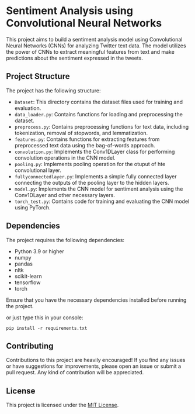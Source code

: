 # Sentiment Analysis using Convolutional Neural Networks

This project aims to build a sentiment analysis model using Convolutional Neural Networks (CNNs) for analyzing Twitter text data. The model utilizes the power of CNNs to extract meaningful features from text and make predictions about the sentiment expressed in the tweets.

## Project Structure

The project has the following structure:

- `Dataset`: This directory contains the dataset files used for training and evaluation.
- `data_loader.py`: Contains functions for loading and preprocessing the dataset.
- `preprocess.py`: Contains preprocessing functions for text data, including tokenization, removal of stopwords, and lemmatization.
- `features.py`: Contains functions for extracting features from preprocessed text data using the bag-of-words approach.
- `convolution.py`: Implements the Conv1DLayer class for performing convolution operations in the CNN model.
- `pooling.py`: Implements pooling operation for the otuput of hte convolutional layer.
- `fullyconnectedlayer.py`: Implements a simple fully connected layer connecting the outputs of the pooling layer to the hidden layers.
- `model.py`: Implements the CNN model for sentiment analysis using the Conv1DLayer and other necessary layers.
- `torch_test.py`: Contains code for training and evaluating the CNN model using PyTorch.

## Dependencies

The project requires the following dependencies:

- Python 3.9 or higher
- numpy
- pandas
- nltk
- scikit-learn
- tensorflow
- torch

Ensure that you have the necessary dependencies installed before running the project.

or just type this in your console:

`pip install -r requirements.txt`

## Contributing

Contributions to this project are heavily encouraged! If you find any issues or have suggestions for improvements, please open an issue or submit a pull request. Any kind of contribution will be appreciated.

## License

This project is licensed under the [MIT License](LICENSE).
